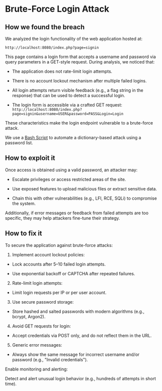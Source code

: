 # Brute-Force Login Attack


## How we found the breach

We analyzed the login functionality of the web application hosted at:

`http://localhost:8080/index.php?page=signin`

This page contains a login form that accepts a username and password via query parameters in a GET-style request. During analysis, we noticed that:

* The application does not rate-limit login attempts.

* There is no account lockout mechanism after multiple failed logins.

* All login attempts return visible feedback (e.g., a flag string in the response) that can be used to detect a successful login.

* The login form is accessible via a crafted GET request:
`http://localhost:8080/index.php?page=signin&username=USER&password=PASS&Login=Login`

These characteristics make the login endpoint vulnerable to a brute-force attack.

We use a [Bash Script](https://github.com/Joseph-Enkaoua/Darkly/blob/main/Password%20Brutforce/Ressources/bruteforce.sh) to automate a dictionary-based attack using a password list.


## How to exploit it

Once access is obtained using a valid password, an attacker may:

* Escalate privileges or access restricted areas of the site.

* Use exposed features to upload malicious files or extract sensitive data.

* Chain this with other vulnerabilities (e.g., LFI, RCE, SQLi) to compromise the system.

Additionally, if error messages or feedback from failed attempts are too specific, they may help attackers fine-tune their strategy.


## How to fix it

To secure the application against brute-force attacks:

1. Implement account lockout policies:

* Lock accounts after 5–10 failed login attempts.

* Use exponential backoff or CAPTCHA after repeated failures.

2. Rate-limit login attempts:

* Limit login requests per IP or per user account.

3. Use secure password storage:

* Store hashed and salted passwords with modern algorithms (e.g., bcrypt, Argon2).

4. Avoid GET requests for login:

* Accept credentials via POST only, and do not reflect them in the URL.

5. Generic error messages:

* Always show the same message for incorrect username and/or password (e.g., "Invalid credentials").

Enable monitoring and alerting:

Detect and alert unusual login behavior (e.g., hundreds of attempts in short time).
